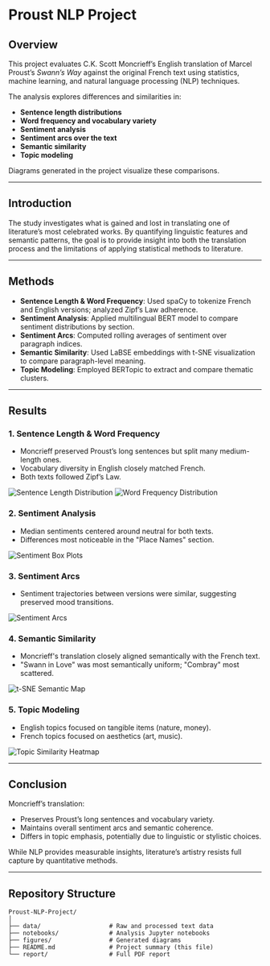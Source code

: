 # Proust NLP Project

## Overview
This project evaluates C.K. Scott Moncrieff’s English translation of Marcel Proust’s *Swann’s Way* against the original French text using statistics, machine learning, and natural language processing (NLP) techniques.

The analysis explores differences and similarities in:
- **Sentence length distributions**
- **Word frequency and vocabulary variety**
- **Sentiment analysis**
- **Sentiment arcs over the text**
- **Semantic similarity**
- **Topic modeling**

Diagrams generated in the project visualize these comparisons.

---

## Introduction
The study investigates what is gained and lost in translating one of literature’s most celebrated works. By quantifying linguistic features and semantic patterns, the goal is to provide insight into both the translation process and the limitations of applying statistical methods to literature.

---

## Methods
- **Sentence Length & Word Frequency**: Used spaCy to tokenize French and English versions; analyzed Zipf’s Law adherence.
- **Sentiment Analysis**: Applied multilingual BERT model to compare sentiment distributions by section.
- **Sentiment Arcs**: Computed rolling averages of sentiment over paragraph indices.
- **Semantic Similarity**: Used LaBSE embeddings with t-SNE visualization to compare paragraph-level meaning.
- **Topic Modeling**: Employed BERTopic to extract and compare thematic clusters.

---

## Results

### 1. Sentence Length & Word Frequency
- Moncrieff preserved Proust’s long sentences but split many medium-length ones.
- Vocabulary diversity in English closely matched French.
- Both texts followed Zipf’s Law.

![Sentence Length Distribution](images/figureA)
![Word Frequency Distribution](images/figureB)

### 2. Sentiment Analysis
- Median sentiments centered around neutral for both texts.
- Differences most noticeable in the "Place Names" section.

![Sentiment Box Plots](images/figureC)

### 3. Sentiment Arcs
- Sentiment trajectories between versions were similar, suggesting preserved mood transitions.

![Sentiment Arcs](images/figureD)

### 4. Semantic Similarity
- Moncrieff's translation closely aligned semantically with the French text.
- "Swann in Love" was most semantically uniform; "Combray" most scattered.

![t-SNE Semantic Map](images/figureE)

### 5. Topic Modeling
- English topics focused on tangible items (nature, money).
- French topics focused on aesthetics (art, music).

![Topic Similarity Heatmap](images/figureF)

---

## Conclusion
Moncrieff’s translation:
- Preserves Proust’s long sentences and vocabulary variety.
- Maintains overall sentiment arcs and semantic coherence.
- Differs in topic emphasis, potentially due to linguistic or stylistic choices.

While NLP provides measurable insights, literature’s artistry resists full capture by quantitative methods.

---

## Repository Structure
```
Proust-NLP-Project/
│
├── data/                   # Raw and processed text data
├── notebooks/              # Analysis Jupyter notebooks
├── figures/                # Generated diagrams
├── README.md               # Project summary (this file)
└── report/                 # Full PDF report
```
